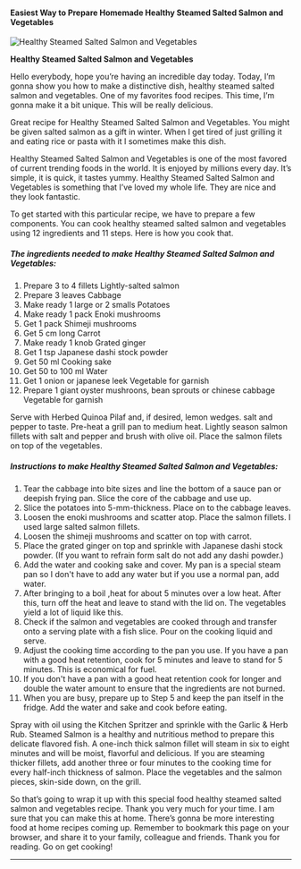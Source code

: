             

#### Easiest Way to Prepare Homemade Healthy Steamed Salted Salmon and Vegetables

![Healthy Steamed Salted Salmon and Vegetables](https://img-global.cpcdn.com/recipes/4695766355410944/751x532cq70/healthy-steamed-salted-salmon-and-vegetables-recipe-main-photo.jpg)

**Healthy Steamed Salted Salmon and Vegetables**

Hello everybody, hope you’re having an incredible day today. Today, I’m gonna show you how to make a distinctive dish, healthy steamed salted salmon and vegetables. One of my favorites food recipes. This time, I’m gonna make it a bit unique. This will be really delicious.

Great recipe for Healthy Steamed Salted Salmon and Vegetables. You might be given salted salmon as a gift in winter. When I get tired of just grilling it and eating rice or pasta with it I sometimes make this dish.

Healthy Steamed Salted Salmon and Vegetables is one of the most favored of current trending foods in the world. It is enjoyed by millions every day. It’s simple, it is quick, it tastes yummy. Healthy Steamed Salted Salmon and Vegetables is something that I’ve loved my whole life. They are nice and they look fantastic.

To get started with this particular recipe, we have to prepare a few components. You can cook healthy steamed salted salmon and vegetables using 12 ingredients and 11 steps. Here is how you cook that.

##### The ingredients needed to make Healthy Steamed Salted Salmon and Vegetables:

1.  Prepare 3 to 4 fillets Lightly-salted salmon
2.  Prepare 3 leaves Cabbage
3.  Make ready 1 large or 2 smalls Potatoes
4.  Make ready 1 pack Enoki mushrooms
5.  Get 1 pack Shimeji mushrooms
6.  Get 5 cm long Carrot
7.  Make ready 1 knob Grated ginger
8.  Get 1 tsp Japanese dashi stock powder
9.  Get 50 ml Cooking sake
10.  Get 50 to 100 ml Water
11.  Get 1 onion or japanese leek Vegetable for garnish
12.  Prepare 1 giant oyster mushroons, bean sprouts or chinese cabbage Vegetable for garnish

Serve with Herbed Quinoa Pilaf and, if desired, lemon wedges. salt and pepper to taste. Pre-heat a grill pan to medium heat. Lightly season salmon fillets with salt and pepper and brush with olive oil. Place the salmon filets on top of the vegetables.

##### Instructions to make Healthy Steamed Salted Salmon and Vegetables:

1.  Tear the cabbage into bite sizes and line the bottom of a sauce pan or deepish frying pan. Slice the core of the cabbage and use up.
2.  Slice the potatoes into 5-mm-thickness. Place on to the cabbage leaves.
3.  Loosen the enoki mushrooms and scatter atop. Place the salmon fillets. I used large salted salmon fillets.
4.  Loosen the shimeji mushrooms and scatter on top with carrot.
5.  Place the grated ginger on top and sprinkle with Japanese dashi stock powder. (If you want to refrain form salt do not add any dashi powder.)
6.  Add the water and cooking sake and cover. My pan is a special steam pan so I don't have to add any water but if you use a normal pan, add water.
7.  After bringing to a boil ,heat for about 5 minutes over a low heat. After this, turn off the heat and leave to stand with the lid on. The vegetables yield a lot of liquid like this.
8.  Check if the salmon and vegetables are cooked through and transfer onto a serving plate with a fish slice. Pour on the cooking liquid and serve.
9.  Adjust the cooking time according to the pan you use. If you have a pan with a good heat retention, cook for 5 minutes and leave to stand for 5 minutes. This is economical for fuel.
10.  If you don't have a pan with a good heat retention cook for longer and double the water amount to ensure that the ingredients are not burned.
11.  When you are busy, prepare up to Step 5 and keep the pan itself in the fridge. Add the water and sake and cook before eating.

Spray with oil using the Kitchen Spritzer and sprinkle with the Garlic & Herb Rub. Steamed Salmon is a healthy and nutritious method to prepare this delicate flavored fish. A one-inch thick salmon fillet will steam in six to eight minutes and will be moist, flavorful and delicious. If you are steaming thicker fillets, add another three or four minutes to the cooking time for every half-inch thickness of salmon. Place the vegetables and the salmon pieces, skin-side down, on the grill.

So that’s going to wrap it up with this special food healthy steamed salted salmon and vegetables recipe. Thank you very much for your time. I am sure that you can make this at home. There’s gonna be more interesting food at home recipes coming up. Remember to bookmark this page on your browser, and share it to your family, colleague and friends. Thank you for reading. Go on get cooking!

* * *